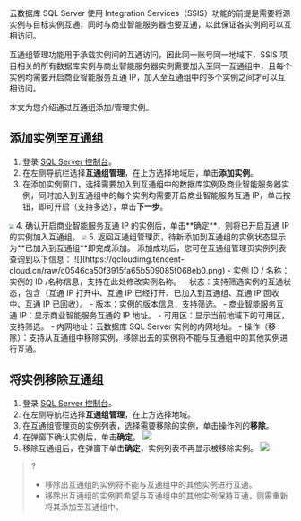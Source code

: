 云数据库 SQL Server 使用 Integration Services（SSIS）功能的前提是需要将源实例与目标实例互通，同时与商业智能服务器也要互通，以此保证各实例间可以互相访问。

互通组管理功能用于承载实例间的互通访问，因此同一账号同一地域下，SSIS 项目相关的所有数据库实例与商业智能服务器实例需要加入至同一互通组中，且每个实例均需要开启商业智能服务互通 IP，加入至互通组中的多个实例之间才可以互相访问。

本文为您介绍通过互通组添加/管理实例。

## 添加实例至互通组
1. 登录 [SQL Server 控制台](https://console.cloud.tencent.com/sqlserver)。
2. 在左侧导航栏选择**互通组管理**，在上方选择地域后，单击**添加实例**。
3. 在添加实例窗口，选择需要加入到互通组中的数据库实例及商业智能服务器实例，同时加入到互通组中的每个实例均需要开启商业智能服务互通 IP，单击按钮，即可开启（支持多选），单击**下一步**。
<img src="https://qcloudimg.tencent-cloud.cn/raw/95ed5325d7a8deebd1804c0ceaf8e66c.png"  style="zoom:50%;">
4. 确认开启商业智能服务互通 IP 的实例后，单击**确定**，则将已开启互通 IP 的实例加入互通组。
<img src="https://qcloudimg.tencent-cloud.cn/raw/aad46d4601d688c9c787100ae0adaa7d.png"  style="zoom:50%;">
5. 返回互通组管理页，待新添加到互通组的实例状态显示为**已加入到互通组**即完成添加。
添加成功后，您可在互通组管理页实例列表查询到以下信息：
![](https://qcloudimg.tencent-cloud.cn/raw/c0546ca50f3915fa65b509085f068eb0.png)
 - 实例 ID / 名称：实例的 ID /名称信息，支持在此处修改实例名称。
 - 状态：支持筛选实例的互通状态，包含（互通 IP 打开中、互通 IP 已经打开、已加入到互通组、互通 IP 回收中、互通 IP 已回收）。
 - 版本：实例的版本信息，支持筛选。
 - 商业智能服务互通 IP：显示商业智能服务互通的 IP 地址。
 - 可用区：显示当前地域下的可用区，支持筛选。
 - 内网地址：云数据库 SQL Server 实例的内网地址。
 - 操作（移除）：支持从互通组中移除实例，移除出去的实例将不能与互通组中的其他实例进行互通。

## 将实例移除互通组
1. 登录 [SQL Server 控制台](https://console.cloud.tencent.com/sqlserver)。
2. 在左侧导航栏选择**互通组管理**，在上方选择地域。
3. 在互通组管理页的实例列表，选择需要移除的实例，单击操作列的**移除**。
4. 在弹窗下确认实例后，单击**确定**。
![](https://qcloudimg.tencent-cloud.cn/raw/41dcf7e4feca19f6d0b0fed1a7f7481a.png)
5. 移除互通组后，在弹窗下单击**确定**，实例列表不再显示被移除实例。
![](https://qcloudimg.tencent-cloud.cn/raw/aacd36b0a99e1670a1901424640ff1d3.png)
>? 
>- 移除出互通组的实例将不能与互通组中的其他实例进行互通。
>- 移除出互通组的实例若希望与互通组中的其他实例保持互通，则需重新将其添加至互通组中。

